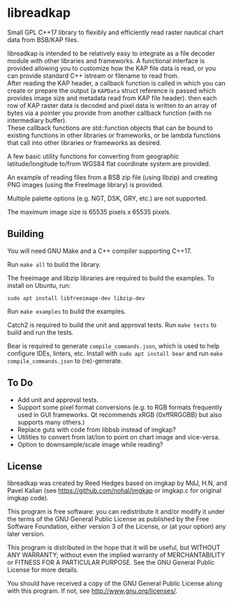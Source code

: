 libreadkap
==========

Small GPL C++17 library to flexibly and efficiently read raster nautical chart data from BSB/KAP files.

libreadkap is intended to be relatively easy to integrate as a file decoder module with
other libraries and frameworks. A functional interface is provided allowing you to customize 
how the KAP file data is read, or you can provide standard C++ istream or filename to read from.   
After reading the KAP header, a callback function is called in which you can create or prepare
the output (a `KAPData` struct reference is passed which provides image size and metadata read from KAP file
header). then each row of KAP raster data is decoded and pixel data is written to an array 
of bytes via a pointer you provide from another callback function (with no intermediary buffer).  
These callback functions are std::function objects that can be bound to existing functions in 
other libraries or frameworks, or be lambda functions that call into other libraries or frameworks 
as desired.

A few basic utility functions for converting from geographic latitude/longitude to/from 
WGS84 flat coordinate system are provided.

An example of reading files from a BSB zip file (using libzip) and creating PNG images (using 
the FreeImage library) is provided.

Multiple palette options (e.g. NGT, DSK, GRY, etc.) are not supported.

The maximum image size is 65535 pixels x 65535 pixels.

Building
--------

You will need GNU Make and a C++ compiler supporting C++17.

Run `make all` to build the library.

The freeimage and libzip libraries are required to build the examples. To install on Ubuntu, run:
````
sudo apt install libfreeimage-dev libzip-dev
````
Run `make examples` to build the examples.

Catch2 is required to build the unit and approval tests.
Run `make tests` to build and run the tests.

Bear is required to generate `compile_commands.json`, which is used to help configure IDEs, linters, etc.
Install with `sudo apt install bear` and run `make compile_commands.json` to (re)-generate.

To Do
-----

* Add unit and approval tests.
* Support some pixel format conversions (e.g. to RGB formats frequently used in 
  GUI frameworks.  Qt recommends xRGB (0xffRRGGBB) but also supports many others.)
* Replace guts with code from libbsb instead of imgkap?
* Utilities to convert from lat/lon to point on chart image and vice-versa.
* Option to downsample/scale image while reading?
  
License
-------

libreadkap was created by Reed Hedges based on imgkap by MdJ, H.N, 
and Pavel Kalian (see <https://github.com/nohal/imgkap> or imgkap.c 
for original imgkap code).

This program is free software: you can redistribute it and/or modify
it under the terms of the GNU General Public License as published by
the Free Software Foundation, either version 3 of the License, or
(at your option) any later version.

This program is distributed in the hope that it will be useful,
but WITHOUT ANY WARRANTY; without even the implied warranty of
MERCHANTABILITY or FITNESS FOR A PARTICULAR PURPOSE.  See the
GNU General Public License for more details.

You should have received a copy of the GNU General Public License
along with this program.  If not, see <http://www.gnu.org/licenses/>.
